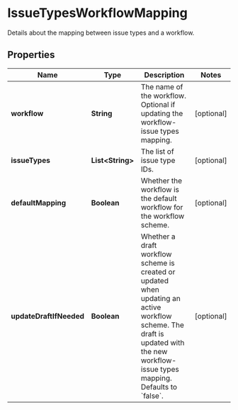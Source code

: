 

# IssueTypesWorkflowMapping

Details about the mapping between issue types and a workflow.

## Properties

| Name | Type | Description | Notes |
|------------ | ------------- | ------------- | -------------|
|**workflow** | **String** | The name of the workflow. Optional if updating the workflow-issue types mapping. |  [optional] |
|**issueTypes** | **List&lt;String&gt;** | The list of issue type IDs. |  [optional] |
|**defaultMapping** | **Boolean** | Whether the workflow is the default workflow for the workflow scheme. |  [optional] |
|**updateDraftIfNeeded** | **Boolean** | Whether a draft workflow scheme is created or updated when updating an active workflow scheme. The draft is updated with the new workflow-issue types mapping. Defaults to &#x60;false&#x60;. |  [optional] |



